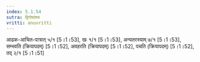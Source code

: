 ```yaml
---
index: 5.1.54
sutra: द्विगोष्ठंश्च
vritti: anuvritti
---
```


आढक-आचित-पात्रात् ५/१ [5।1।53], खः १/१ [5।1।53],  अन्यतरस्याम् ७/१ [5।1।53],  सम्भवति (क्रियापदम्) [5।1।52], अवहरति (क्रियापदम्)  [5।1।52], पचति  (क्रियापदम्) [5।1।52],  तद् २/१ [5।1।51]